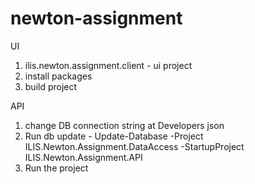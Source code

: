 # newton-assignment
UI
1. ilis.newton.assignment.client - ui project
2. install packages 
3. build project

API
1. change DB connection string at Developers json
2. Run db update - Update-Database -Project ILIS.Newton.Assignment.DataAccess -StartupProject ILIS.Newton.Assignment.API
3. Run the project

